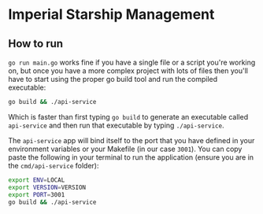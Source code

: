 # Imperial Starship Management

## How to run

`go run main.go` works fine if you have a single file or a script you're working on, but once you have a more complex project with lots of files then you'll have to start using the proper go build tool and run the compiled executable:

```bash
go build && ./api-service
```

Which is faster than first typing `go build` to generate an executable called `api-service` and then run that executable by typing `./api-service`.

The `api-service` app will bind itself to the port that you have defined in your environment variables or your Makefile (in our case `3001`). You can copy paste the following in your terminal to run the application (ensure you are in the `cmd/api-service` folder):

```bash
export ENV=LOCAL
export VERSION=VERSION
export PORT=3001
go build && ./api-service
```
